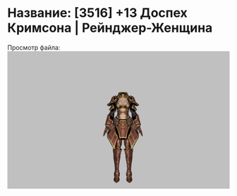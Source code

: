 # Название: [3516] +13 Доспех Кримсона | Рейнджер-Женщина

Просмотр файла:
![p030010.png](p030010.png)